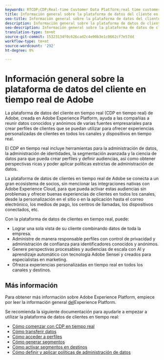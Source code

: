 ```yaml
---
keywords: RTCDP;CDP;Real-time Customer Data Platform;real time customer data platform;real time cdp;cdp
title: Información general sobre la plataforma de datos del cliente en tiempo real
seo-title: Información general sobre la plataforma de datos del cliente en tiempo real
description: Información general sobre la plataforma de datos de clientes en tiempo real
seo-description: Información general sobre la plataforma de datos de clientes en tiempo real
translation-type: tm+mt
source-git-commit: 15323134f0c626cad2c4e90b3e1c0662cf7e57dd
workflow-type: tm+mt
source-wordcount: '292'
ht-degree: 0%

---
```



# Información general sobre la plataforma de datos del cliente en tiempo real de Adobe

La plataforma de datos del cliente en tiempo real (CDP en tiempo real) de Adobe, creada en Adobe Experience Platform, ayuda a las compañías a reunir datos conocidos y anónimos de varias fuentes empresariales para crear perfiles de clientes que se puedan utilizar para ofrecer experiencias personalizadas de clientes en todos los canales y dispositivos en tiempo real.

El CDP en tiempo real incluye herramientas para la administración de datos, la administración de identidades, la segmentación avanzada y la ciencia de datos para que pueda crear perfiles y definir audiencias, así como obtener perspectivas ricas y poder aplicar políticas estrictas de administración de datos.

La plataforma de datos de clientes en tiempo real de Adobe se conecta a un gran ecosistema de socios, sin mencionar las integraciones nativas con Adobe Experience Cloud, para que pueda activar estas audiencias sin problemas y ofrecer buenas experiencias de clientes en todos los canales, desde la personalización en el sitio o en la aplicación hasta el correo electrónico, los medios de pago, los centros de llamadas, los dispositivos conectados, etc.

Con la plataforma de datos de clientes en tiempo real, puede:

* Lograr una sola vista de su cliente combinando datos de toda la empresa.
* Administre de manera responsable perfiles con control de privacidad y administración de confianza para identificadores conocidos y anónimos.
* Genere perspectivas procesables y audiencias de escala con AI y aprendizaje automático con tecnología Adobe Sensei y creados para especialistas en marketing.
* Ofrezca experiencias personalizadas en tiempo real en todos los canales y destinos.

## Más información

Para obtener más información sobre Adobe Experience Platform, empiece por leer la información general [del](../landing/home.md)Experience Platform.

Se recomienda la siguiente documentación para ayudarle a empezar a utilizar la plataforma de datos de clientes en tiempo real:

* [Cómo comenzar con CDP en tiempo real](get-started.md)
* [Cómo transferir datos](sources/sources-overview.md)
* [Cómo acceder a perfiles](profile/profile-overview.md)
* [Cómo generar segmentos](segmentation/segmentation-overview.md)
* [Cómo activar segmentos en destinos](destinations/activate-destinations.md)
* [Cómo definir y aplicar políticas de administración de datos](privacy/data-governance-overview.md)
